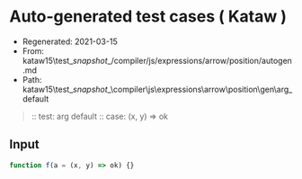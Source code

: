 # Auto-generated test cases ( Kataw )
- Regenerated: 2021-03-15
- From: kataw15\test\__snapshot__/compiler/js/expressions/arrow/position/autogen.md
- Path: kataw15\test\__snapshot__\compiler\js\expressions\arrow\position\gen\arg_default
> :: test: arg default
> :: case: (x, y) => ok
## Input

`````js
function f(a = (x, y) => ok) {}
`````
